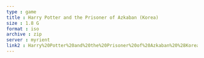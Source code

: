 ```yaml
---
type : game
title : Harry Potter and the Prisoner of Azkaban (Korea)
size : 1.8 G
format : iso
archive : zip
server : myrient
link2 : Harry%20Potter%20and%20the%20Prisoner%20of%20Azkaban%20%28Korea%29
---
```

